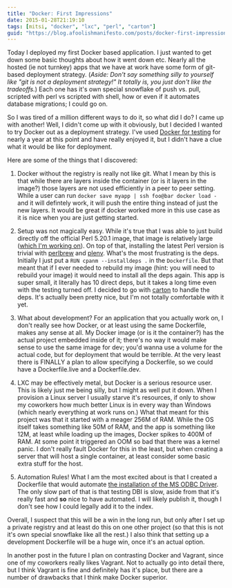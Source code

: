 ```yaml
---
title: "Docker: First Impressions"
date: 2015-01-28T21:19:10
tags: [mitsi, "docker", "lxc", "perl", "carton"]
guid: "https://blog.afoolishmanifesto.com/posts/docker-first-impressions"
---
```

Today I deployed my first Docker based application.  I just wanted to get down
some basic thoughts about how it went down etc.  Nearly all the hosted (ie not
turnkey) apps that we have at work have some form of git-based deployment
strategy.  (*Aside: Don't say something silly to yourself like "git is not a
deployment strategy!"  It totally is, you just don't like the tradeoffs.*)  Each
one has it's own special snowflake of push vs. pull, scripted with perl vs
scripted with shell, how or even if it automates database migrations; I could go
on.

So I was tired of a million different ways to do it, so what did I do?  I came
up with another!  Well, I didn't come up with it obviously, but I decided I
wanted to try Docker out as a deployment strategy.  I've used [Docker for
testing](/posts/use-docker-to-test-your-code-and-a-subtle-announcement/) for
nearly a year at this point and have really enjoyed it, but I didn't have a clue
what it would be like for deployment.

Here are some of the things that I discovered:

 1. Docker without the registry is really not like git.  What I mean by this is
    that while there are layers inside the container (or is it layers in the
    image?) those layers are not used efficiently in a peer to peer setting.
    While a user can run `docker save myapp | ssh foo@bar docker load -` and it
    will defintely work, it will push the entire thing instead of just the new
    layers.  It would be great if docker worked more in this use case as it is
    nice when you are just getting started.

 2. Setup was not magically easy.  While it's true that I was able to just build
    directly off the official Perl 5.20.1 image, that image is relatively large
    ([which I'm working on](https://github.com/Perl/docker-perl/pull/8)).  On
    top of that, installing the latest Perl version is trivial with
    [perlbrew](http://perlbrew.pl/) and
    [plenv](https://github.com/tokuhirom/plenv).  What's the most frustrating is
    the deps.  Initially I just put a `RUN cpanm --installdeps .` in the
    `Dockerfile`.  But that meant that if I ever needed to rebuild my image
    (hint: you will need to rebuild your image) it would need to install all the
    deps again.  This app is super small, it literally has 10 direct deps, but
    it takes a long time even with the testing turned off.  I decided to go with
    [carton](https://metacpan.org/pod/distribution/Carton/script/carton) to
    handle the deps.  It's actually been pretty nice, but I'm not totally
    comfortable with it yet.

 3. What about development?  For an application that you actually work on, I
    don't really see how Docker, or at least using the same Dockerfile, makes
    any sense at all.  My Docker image (or is it the container?) has the actual
    project embedded inside of it; there's no way it would make sense to use the
    same image for dev; you'd wanna use a volume for the actual code, but for
    deployment that would be terrible.  At the very least there is FINALLY a
    plan to allow specifying a Dockerfile, so we could have a Dockerfile.live
    and a Dockerfile.dev.

 4. LXC may be effectively metal, but Docker is a serious resource user.  This
    is likely just me being silly, but I might as well put it down.  When I
    provision a Linux server I usually starve it's resources, if only to show my
    coworkers how much better Linux is in every way than Windows (which nearly
    everything at work runs on.)  What that meant for this project was that it
    started with a meager 256M of RAM.  While the OS itself takes something like
    50M of RAM, and the app is something like 12M, at least while loading up the
    images, Docker spikes to 400M of RAM.  At some point it triggered an OOM so
    bad that there was a kernel panic.  I don't really fault Docker for this in
    the least, but when creating a server that will host a single container, at
    least consider some basic extra stuff for the host.

 5. Automation Rules!  What I am the most excited about is that I created a
    Dockerfile that would automate [the installation of the MS ODBC
    Driver](/posts/install-and-configure-the-ms-odbc-driver-on-debian/).  The
    only slow part of that is that testing DBI is slow, aside from that it's
    really fast and **so** nice to have automated.  I will likely publish it,
    though I don't see how I could legally add it to the index.

Overall, I suspect that this will be a win in the long run, but only after I set
up a private registry and at least do this on one other project (so that this is
not it's own special snowflake like all the rest.)  I also think that setting up
a development Dockerfile will be a huge win, once it's an actual option.

In another post in the future I plan on contrasting Docker and Vagrant, since
one of my coworkers really likes Vagrant.  Not to actually go into detail there,
but I think Vagrant is fine and definitely has it's place, but there are a
number of drawbacks that I think make Docker superior.
